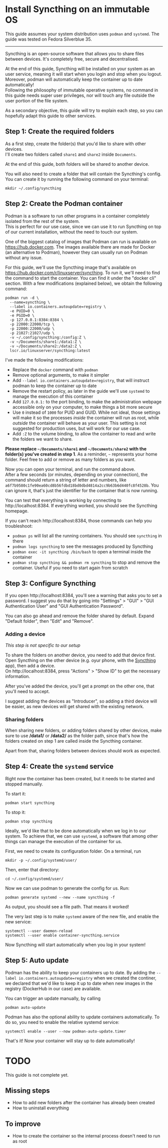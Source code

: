 # Install Syncthing on an immutable OS

This guide assumes your system distribution uses `podman` and `systemd`. The guide was tested on Fedora Silverblue 35.

---

Syncthing is an open-source software that allows you to share files between devices. It's completely free, secure and decentralised.

At the end of this guide, Syncthing will be installed on your system as an user service, meaning it will start when you login and stop when you logout. Moreover, podman will automatically keep the container up to date automatically!  
Following the philosophy of immutable operative systems, no command in this guide needs super user privileges, nor will touch any file outside the user portion of the file system. 

As a secondary objective, this guide will try to explain each step, so you can hopefully adapt this guide to other services.

## Step 1: Create the required folders

As a first step, create the folder(s) that you'd like to share with other devices.  
I'll create two folders called `share1` and `share2` inside `Documents`. 

At the end of this guide, both folders will be shared to another device.

You will also need to create a folder that will contain the Syncthing's config. You can create it by running the following command on your terminal:

```
mkdir ~/.config/syncthing
```


## Step 2: Create the Podman container

Podman is a software to run other programs in a container completely isolated from the rest of the system.  
This is perfect for our use case, since we can use it to run Syncthing on top of our current installation, without the need to touch our system.

One of the biggest catalog of images that Podman can run is available on https://hub.docker.com. The images available there are made for Docker (an alternative to Podman), however they can usually run on Podman without any issue.

For this guide, we'll use the Syncthing image that's available on https://hub.docker.com/r/linuxserver/syncthing. To run it, we'll need to find the command to start the container. You can find it under the "docker cli" section. With a few modifications (explained below), we obtain the following command:

```
podman run -d \
  --name=syncthing \
  --label io.containers.autoupdate=registry \
  -e PUID=0 \
  -e PGID=0 \
  -p 127.0.0.1:8384:8384 \
  -p 22000:22000/tcp \
  -p 22000:22000/udp \
  -p 21027:21027/udp \
  -v ~/.config/syncthing:/config:Z \
  -v ~/Documents/share1:/data1:Z \
  -v ~/Documents/share2:/data2:Z \
  lscr.io/linuxserver/syncthing:latest
```

I've made the following modifications:
- Replace the `docker` command with `podman`
- Remove optional arguments, to make it simpler
- Add `--label io.containers.autoupdate=registry`, that will instruct podman to keep the container up to date
- Remove the restart policy, as later in the guide we'll use `systemd` to manage the execution of this container
- Add `127.0.0.1:` to the port binding, to make the administration webpage accessible only on your computer, to make things a bit more secure
- Use `0` instead of `1000` for PUID and GUID. While not ideal, those settings will make it so the processes *inside* the container will run as root, while *outside* the container will behave as your user. This setting is not suggested for production uses, but will work for our use case.
- Add `:Z` to the volume binding, to allow the container to read and write the folders we want to share.

**Please replace `~/Documents/share1` and `~/Documents/share2` with the folder(s) you've created in step 1**. As a reminder, `~` represents your home folder. Feel free to add or remove as many folders as you want.

Now you can open your terminal, and run the command above.  
After a few seconds (or minutes, depending on your connection), the command should return a string of letter and numbers, like `a6f7b9580c1fe90ea60cd8b56fdbd18bd0dbd4814a2cc9b63b6d440fc8f4528b`. You can ignore it, that's just the identifier for the container that is now running.

You can test that everything is working by connecting to http://localhost:8384. If everything worked, you should see the Syncthing homepage.

If you can't reach http://localhost:8384, those commands can help you troubleshoot:
- `podman ps` will list all the running containers. You should see `syncthing` in there
- `podman logs syncthing` to see the messages produced by Syncthing
- `podman exec -it syncthing /bin/bash` to open a terminal inside the container
- `podman stop syncthing && podman rm syncthing` to stop and remove the container. Useful if you need to start again from scratch



## Step 3: Configure Syncthing

If you open http://localhost:8384, you'll see a warning that asks you to set a password. I suggest you do that by going into "Settings" > "GUI" > "GUI Authentication User" and "GUI Authentication Password".

You can also go ahead and remove the folder shared by default. Expand "Default folder", then "Edit" and "Remove".

### Adding a device

*This step is not specific to our setup*

To share the folders on another device, you need to add that device first. Open Syncthing on the other device (e.g. oyur phone, with the [Syncthing](https://play.google.com/store/apps/details?id=com.nutomic.syncthingandroid) app), then add a device.  
On http://localhost:8384, press "Actions" > "Show ID" to get the necessary information.

After you've added the device, you'll get a prompt on the other one, that you'll need to accept.

I suggest adding the devices as "Introducer", so adding a third device will be easier, as new devices will get shared with the existing network.


### Sharing folders

When sharing new folders, or adding folders shared by other devices, make sure to use **/data1/** or **/data2/** as the folder path, since that's how the folders created on step 1 are called inside the Syncthing container.

Apart from that, sharing folders between devices should work as expected.

## Step 4: Create the `systemd` service

Right now the container has been created, but it needs to be started and stopped manually.

To start it:
```
podman start syncthing
```

To stop it:
```
podman stop syncthing
```


Ideally, we'd like that to be done automatically when we log in to our system. To achieve that, we can use `systemd`, a software that among other things can manage the execution of the container for us.

First, we need to create its configuration folder. On a terminal, run
```
mkdir -p ~/.config/systemd/user/
```

Then, enter that directory:

```
cd ~/.config/systemd/user/
```

Now we can use podman to generate the config for us. Run:
```
podman generate systemd --new --name syncthing -f
```

As output, you should see a file path. That means it worked!

The very last step is to make `systemd` aware of the new file, and enable the new service:

```
systemctl --user daemon-reload
systemctl --user enable container-syncthing.service
```

Now Syncthing will start automatically when you log in your system!

## Step 5: Auto update
Podman has the ability to keep your containers up to date. By adding the `--label io.containers.autoupdate=registry` when we created the continer, we declared that we'd like to keep it up to date when new images in the registry (DockerHub in our case) are available.

You can trigger an update manually, by calling
```
podman auto-update
```

Podman has also the optional ability to update containers automatically. To do so, you need to enable the relative systemd service:
```
systemctl enable --user --now podman-auto-update.timer
```

That's it! Now your container will stay up to date automatically!


# TODO

This guide is not complete yet.

## Missing steps
- How to add new folders after the container has already been created
- How to uninstall everything

## To improve
- How to create the container so the internal process doesn't need to run as root
